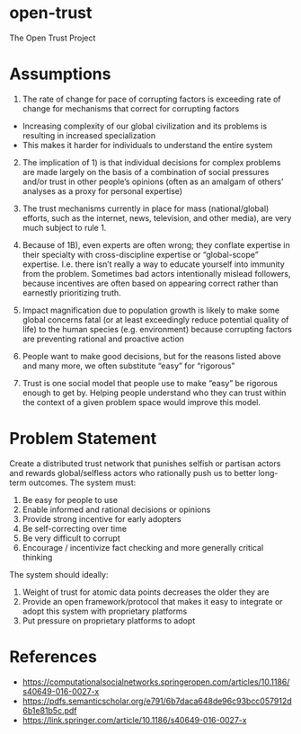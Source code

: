 # open-trust
The Open Trust Project 

# Assumptions

1. The rate of change for pace of corrupting factors is exceeding rate of change for mechanisms that correct for corrupting factors
  * Increasing complexity of our global civilization and its problems is resulting in increased specialization
  * This makes it harder for individuals to understand the entire system 

2. The implication of 1) is that individual decisions for complex problems are made largely on the basis of a combination of social pressures and/or trust in other people’s opinions (often as an amalgam of others’ analyses as a proxy for personal expertise)

3. The trust mechanisms currently in place for mass (national/global) efforts, such as the internet, news, television, and other media), are very much subject to rule 1. 

4. Because of 1B), even experts are often wrong; they conflate expertise in their specialty with cross-discipline expertise or “global-scope” expertise. I.e. there isn’t really a way to educate yourself into immunity from the problem. Sometimes bad actors intentionally mislead followers, because incentives are often based on appearing correct rather than earnestly prioritizing truth.

5. Impact magnification due to population growth is likely to make some global concerns fatal (or at least exceedingly reduce potential  quality of life) to the human species (e.g. environment) because corrupting factors are preventing rational and proactive action

6. People want to make good decisions, but for the reasons listed above and many more, we often substitute “easy” for “rigorous”

7. Trust is one social model that people use to make “easy” be rigorous enough to get by. Helping people understand who they can trust within the context of a given problem space would improve this model.

# Problem Statement

Create a distributed trust network that punishes selfish or partisan actors and rewards global/selfless actors who rationally push us to better long-term outcomes. The system must:

1. Be easy for people to use
2. Enable informed and rational decisions or opinions
3. Provide strong incentive for early adopters
4. Be self-correcting over time
5. Be very difficult to corrupt
6. Encourage / incentivize fact checking and more generally critical thinking

The system should ideally:

1. Weight of trust for atomic data points decreases the older they are
2. Provide an open framework/protocol that makes it easy to integrate or adopt this system with proprietary platforms
3. Put pressure on proprietary platforms to adopt


# References

* https://computationalsocialnetworks.springeropen.com/articles/10.1186/s40649-016-0027-x
* https://pdfs.semanticscholar.org/e791/6b7daca648de96c93bcc057912d6b1e81b5c.pdf
* https://link.springer.com/article/10.1186/s40649-016-0027-x
